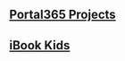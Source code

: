 ## [Portal365 Projects](https://drive.google.com/file/d/1dbPb4sXfxDI4XmhaIfoeskUih4U2rNAn/view?usp=sharing)

## [iBook Kids](https://drive.google.com/file/d/1qkSnpyFqtRd_cZTbKGvwMPtZPb_gUruA/view?usp=sharing)

